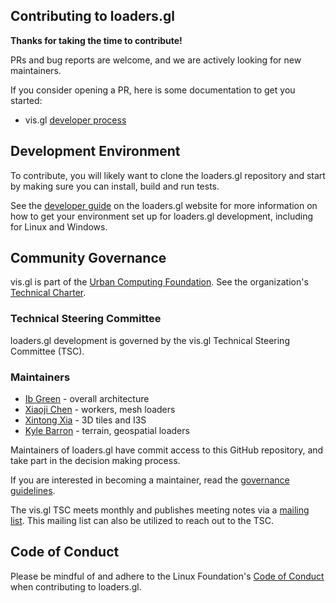 ## Contributing to loaders.gl

**Thanks for taking the time to contribute!**

PRs and bug reports are welcome, and we are actively looking for new maintainers.

If you consider opening a PR, here is some documentation to get you started:

- vis.gl [developer process](https://www.github.com/visgl/tsc/tree/master/developer-process)

## Development Environment

To contribute, you will likely want to clone the loaders.gl repository and start by making sure you can install, build and run tests.

See the [developer guide](https://loaders.gl/docs/developer-guide/dev-env) on the loaders.gl website for more information on how to get your environment set up for loaders.gl development, including for Linux and Windows.

## Community Governance

vis.gl is part of the [Urban Computing Foundation](https://uc.foundation/). See the organization's [Technical Charter](https://github.com/visgl/tsc/blob/master/Technical%20Charter.md).

### Technical Steering Committee

loaders.gl development is governed by the vis.gl Technical Steering Committee (TSC).

### Maintainers

- [Ib Green](https://github.com/ibgreen) - overall architecture
- [Xiaoji Chen](https://github.com/pessimistress) - workers, mesh loaders
- [Xintong Xia](https://github.com/xintongxia) - 3D tiles and I3S
- [Kyle Barron](https://github.com/kylebarron) - terrain, geospatial loaders

Maintainers of loaders.gl have commit access to this GitHub repository, and take part in the decision making process.

If you are interested in becoming a maintainer, read the [governance guidelines](https://github.com/visgl/tsc/tree/master/developer-process/governance.md).

The vis.gl TSC meets monthly and publishes meeting notes via a [mailing list](https://lists.uc.foundation/g/visgl).
This mailing list can also be utilized to reach out to the TSC.

## Code of Conduct

Please be mindful of and adhere to the Linux Foundation's [Code of Conduct](https://lfprojects.org/policies/code-of-conduct/) when contributing to loaders.gl.
